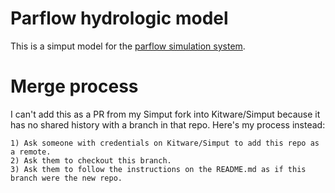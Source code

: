 # Parflow hydrologic model
This is a simput model for the [parflow simulation system](https://parflow.org/).
# Merge process
I can't add this as a PR from my Simput fork into Kitware/Simput because it has no shared history with a branch in that repo. Here's my process instead:

```
1) Ask someone with credentials on Kitware/Simput to add this repo as a remote.
2) Ask them to checkout this branch.
3) Ask them to follow the instructions on the README.md as if this branch were the new repo.
```
